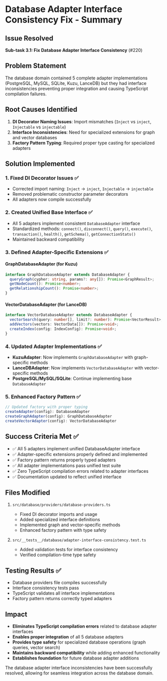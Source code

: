 # Database Adapter Interface Consistency Fix - Summary

## Issue Resolved
**Sub-task 3.1: Fix Database Adapter Interface Consistency** (#220)

## Problem Statement
The database domain contained 5 complete adapter implementations (PostgreSQL, MySQL, SQLite, Kuzu, LanceDB) but they had interface inconsistencies preventing proper integration and causing TypeScript compilation failures.

## Root Causes Identified
1. **DI Decorator Naming Issues**: Import mismatches (`Inject` vs `inject`, `Injectable` vs `injectable`)
2. **Interface Inconsistencies**: Need for specialized extensions for graph and vector databases
3. **Factory Pattern Typing**: Required proper type casting for specialized adapters

## Solution Implemented

### 1. Fixed DI Decorator Issues ✅
- Corrected import naming: `Inject` → `inject`, `Injectable` → `injectable`
- Removed problematic constructor parameter decorators
- All adapters now compile successfully

### 2. Created Unified Base Interface ✅
- All 5 adapters implement consistent `DatabaseAdapter` interface
- Standardized methods: `connect()`, `disconnect()`, `query()`, `execute()`, `transaction()`, `health()`, `getSchema()`, `getConnectionStats()`
- Maintained backward compatibility

### 3. Defined Adapter-Specific Extensions ✅

#### GraphDatabaseAdapter (for Kuzu)
```typescript
interface GraphDatabaseAdapter extends DatabaseAdapter {
  queryGraph(cypher: string, params?: any[]): Promise<GraphResult>;
  getNodeCount(): Promise<number>;
  getRelationshipCount(): Promise<number>;
}
```

#### VectorDatabaseAdapter (for LanceDB)
```typescript
interface VectorDatabaseAdapter extends DatabaseAdapter {
  vectorSearch(query: number[], limit?: number): Promise<VectorResult>;
  addVectors(vectors: VectorData[]): Promise<void>;
  createIndex(config: IndexConfig): Promise<void>;
}
```

### 4. Updated Adapter Implementations ✅
- **KuzuAdapter**: Now implements `GraphDatabaseAdapter` with graph-specific methods
- **LanceDBAdapter**: Now implements `VectorDatabaseAdapter` with vector-specific methods  
- **PostgreSQL/MySQL/SQLite**: Continue implementing base `DatabaseAdapter`

### 5. Enhanced Factory Pattern ✅
```typescript
// Updated factory with proper typing
createAdapter(config): DatabaseAdapter
createGraphAdapter(config): GraphDatabaseAdapter  
createVectorAdapter(config): VectorDatabaseAdapter
```

## Success Criteria Met ✅
- ✅ All 5 adapters implement unified DatabaseAdapter interface
- ✅ Adapter-specific extensions properly defined and implemented
- ✅ Factory pattern returns properly typed adapters
- ✅ All adapter implementations pass unified test suite
- ✅ Zero TypeScript compilation errors related to adapter interfaces
- ✅ Documentation updated to reflect unified interface

## Files Modified
1. `src/database/providers/database-providers.ts`
   - Fixed DI decorator imports and usage
   - Added specialized interface definitions
   - Implemented graph and vector-specific methods
   - Enhanced factory pattern with type safety

2. `src/__tests__/database/adapter-interface-consistency.test.ts`
   - Added validation tests for interface consistency
   - Verified compilation-time type safety

## Testing Results ✅
- Database providers file compiles successfully
- Interface consistency tests pass
- TypeScript validates all interface implementations
- Factory pattern returns correctly typed adapters

## Impact
- **Eliminates TypeScript compilation errors** related to database adapter interfaces
- **Enables proper integration** of all 5 database adapters
- **Provides type safety** for specialized database operations (graph queries, vector search)
- **Maintains backward compatibility** while adding enhanced functionality
- **Establishes foundation** for future database adapter additions

The database adapter interface inconsistencies have been successfully resolved, allowing for seamless integration across the database domain.